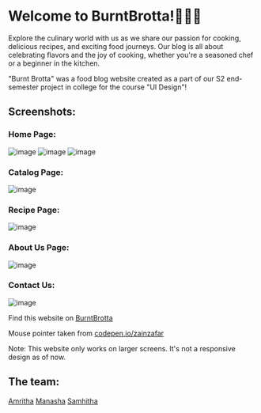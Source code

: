 # Welcome to BurntBrotta!🍔🍕🍰

Explore the culinary world with us as we share our passion for cooking, delicious recipes, and exciting food journeys. Our blog is all about celebrating flavors and the joy of cooking, whether you're a seasoned chef or a beginner in the kitchen.

"Burnt Brotta" was a food blog website created as a part of our S2 end-semester project in college for the course "UI Design"!

## Screenshots:
### Home Page:
![image](https://github.com/amri-tah/burntbrotta.github.io/assets/111682039/564c8177-bdab-486d-829b-d058a5f5b198)
![image](https://github.com/amri-tah/burntbrotta.github.io/assets/111682039/67f4d3ca-45a7-4d4d-a1db-8d02dd4100a8)
![image](https://github.com/amri-tah/burntbrotta.github.io/assets/111682039/49493ad3-f3ea-43c7-a5b4-27fe9f4e455c)

### Catalog Page:
![image](https://github.com/amri-tah/burntbrotta.github.io/assets/111682039/b845e1d6-77dc-4d95-aafc-8533ead01196)

### Recipe Page:
![image](https://github.com/amri-tah/burntbrotta.github.io/assets/111682039/ac8755d2-e042-4d96-a9dd-11e0a3920fe1)

### About Us Page:
![image](https://github.com/amri-tah/burntbrotta.github.io/assets/111682039/ea2cfaf3-20d5-4a69-9dc8-bbaa68c141c2)

### Contact Us:
![image](https://github.com/amri-tah/burntbrotta.github.io/assets/111682039/0d358039-a4c8-410b-a3cf-f8e90a6c2468)


Find this website on [BurntBrotta](https://amri-tah.github.io/burntbrotta.github.io/)

Mouse pointer taken from [codepen.io/zainzafar](https://codepen.io/zainzafar/pen/oNypoEr)

Note: This website only works on larger screens. It's not a responsive design as of now.

## The team:
[Amritha](https://github.com/amri-tah)
[Manasha](https://github.com/Manasha-1204)
[Samhitha](https://github.com/Samhitha-07)



